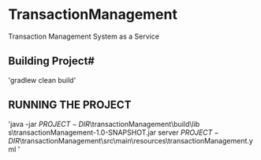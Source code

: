 # TransactionManagement
Transaction Management System as a Service

## Building Project#
'gradlew clean build'

## RUNNING THE PROJECT
'java -jar $PROJECT-DIR$\transactionManagement\build\lib
s\transactionManagement-1.0-SNAPSHOT.jar server $PROJECT-DIR$\transactionManagement\src\main\resources\transactionManagement.yml
'
